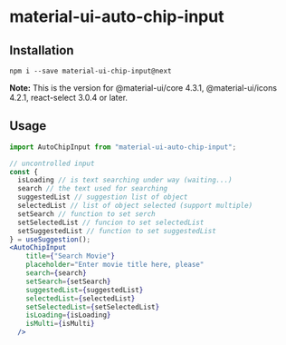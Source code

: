 # material-ui-auto-chip-input

## Installation

```shell
npm i --save material-ui-chip-input@next
```

**Note:** This is the version for @material-ui/core 4.3.1,
@material-ui/icons 4.2.1, react-select 3.0.4 or later.

## Usage

```jsx
import AutoChipInput from "material-ui-auto-chip-input";

// uncontrolled input
const {
  isLoading // is text searching under way (waiting...)
  search // the text used for searching
  suggestedList // suggestion list of object
  selectedList // list of object selected (support multiple)
  setSearch // function to set serch
  setSelectedList // funcion to set selectedList
  setSuggestedList // function to set suggestedList
} = useSuggestion();
<AutoChipInput
    title={"Search Movie"}
    placeholder="Enter movie title here, please"
    search={search}
    setSearch={setSearch}
    suggestedList={suggestedList}
    selectedList={selectedList}
    setSelectedList={setSelectedList}
    isLoading={isLoading}
    isMulti={isMulti}
  />

```
